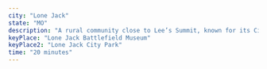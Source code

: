 ```yaml
---
city: "Lone Jack"
state: "MO"
description: "A rural community close to Lee’s Summit, known for its Civil War history and peaceful surroundings."
keyPlace: "Lone Jack Battlefield Museum"
keyPlace2: "Lone Jack City Park"
time: "20 minutes"
---
```

